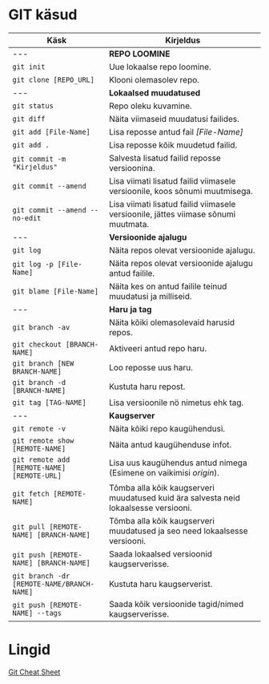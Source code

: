# GIT käsud

| Käsk | Kirjeldus |
| --- | --- |
| --- | **REPO LOOMINE** |
| ``git init`` | Uue lokaalse repo loomine. |
| ``git clone [REPO_URL]`` | Klooni olemasolev repo. |
| --- | **Lokaalsed muudatused** |
| ``git status`` | Repo oleku kuvamine. |
| ``git diff`` | Näita viimaseid muudatusi failides. |
| ``git add [File-Name]`` | Lisa reposse antud fail *[File-Name]* |
| ``git add .`` | Lisa reposse kõik muudetud failid. |
| ``git commit -m "Kirjeldus"`` | Salvesta lisatud failid reposse versioonina. |
| ``git commit --amend`` | Lisa viimati lisatud failid viimasele versioonile, koos sõnumi muutmisega. |
| ``git commit --amend --no-edit`` | Lisa viimati lisatud failid viimasele versioonile, jättes viimase sõnumi muutmata. |
| --- | **Versioonide ajalugu** |
| ``git log`` | Näita repos olevat versioonide ajalugu. |
| ``git log -p [File-Name]`` | Näita repos olevat versioonide ajalugu antud failile. |
| ``git blame [File-Name]`` | Näita kes on antud failile teinud muudatusi ja milliseid. |
| --- | **Haru ja tag** |
| ``git branch -av`` | Näita kõiki olemasolevaid harusid repos. |
| ``git checkout [BRANCH-NAME]`` | Aktiveeri antud repo haru. |
| ``git branch [NEW BRANCH-NAME]`` | Loo reposse uus haru. |
| ``git branch -d [BRANCH-NAME]`` | Kustuta haru repost. |
| ``git tag [TAG-NAME]`` | Lisa versioonile nö nimetus ehk tag. |
| --- | **Kaugserver** |
| ``git remote -v`` | Näita kõiki repo kaugühendusi. |
| ``git remote show [REMOTE-NAME]`` | Näita antud kaugühenduse infot. |
| ``git remote add [REMOTE-NAME] [REMOTE-URL]`` | Lisa uus kaugühendus antud nimega (Esimene on vaikimisi *origin*). |
| ``git fetch [REMOTE-NAME]`` | Tõmba alla kõik kaugserveri muudatused kuid ära salvesta neid lokaalsesse versiooni. |
| ``git pull [REMOTE-NAME] [BRANCH-NAME]`` | Tõmba alla kõik kaugserveri muudatused ja seo need lokaalsesse versiooni. |
| ``git push [REMOTE-NAME] [BRANCH-NAME]`` | Saada lokaalsed versioonid kaugserverisse. |
| ``git branch -dr [REMOTE-NAME/BRANCH-NAME]`` | Kustuta haru kaugserverist. |
| ``git push [REMOTE-NAME] --tags`` | Saada kõik versioonide tagid/nimed kaugserverisse. |


# Lingid
[Git Cheat Sheet](https://www.git-tower.com/blog/git-cheat-sheet/)
